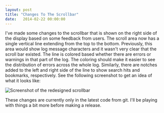 ```yaml
---
layout: post
title: "Changes To The Scrollbar"
date:   2014-02-22 00:00:00
---
```


I've made some changes to the scrollbar that is shown on the right side of the
display based on some feedback from users. The scroll area now has a single
vertical line extending from the top to the bottom. Previously, this area would
show log message characters and it wasn't very clear that the scroll bar
existed. The line is colored based whether there are errors or warnings in that
part of the log. The coloring should make it easier to see the distribution of
errors across the whole log. Similarly, there are notches added to the left and
right side of the line to show search hits and bookmarks, respectively. See the
following screenshot to get an idea of what it looks like:

![Screenshot of the redesigned scrollbar](/assets/images/scrollbar-change-2.png)

These changes are currently only in the latest code from git. I'll be playing
with things a bit more before making a release.
